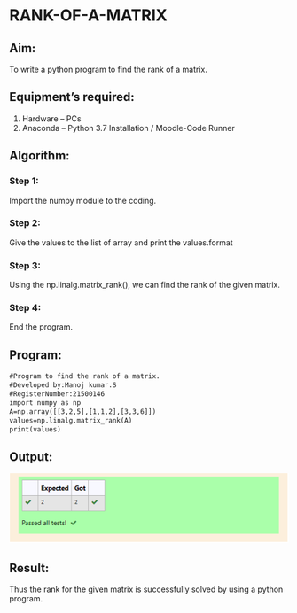 # RANK-OF-A-MATRIX
## Aim:
To write a python program to find the rank of a matrix.
## Equipment’s required:
1. 	Hardware – PCs 
2. 	Anaconda – Python 3.7 Installation / Moodle-Code Runner
## Algorithm:
### Step 1: 
Import the numpy module to the coding.

### Step 2: 
Give the values to the list of array and print the values.format
### Step 3:
 Using the np.linalg.matrix_rank(), we can find the rank of the given matrix.
### Step 4:
End the program. 
## Program:
```
#Program to find the rank of a matrix.
#Developed by:Manoj kumar.S 
#RegisterNumber:21500146
import numpy as np
A=np.array([[3,2,5],[1,1,2],[3,3,6]])
values=np.linalg.matrix_rank(A)
print(values)
```
## Output:
![RANK](./rankpic.png)
## Result:
Thus the rank for the given matrix is successfully solved by  using a python program.

